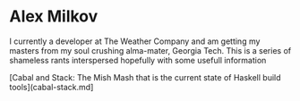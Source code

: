 # Alex Milkov

I currently a developer at The Weather Company and am getting my masters from my soul crushing alma-mater, Georgia Tech. This is a series of shameless rants interspersed hopefully with some usefull information

[Cabal and Stack: The Mish Mash that is the current state of Haskell build tools](cabal-stack.md]

